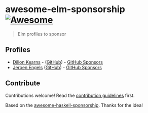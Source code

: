 # awesome-elm-sponsorship [![Awesome](https://awesome.re/badge.svg)](https://awesome.re)

> Elm profiles to sponsor


## Profiles

* [Dillon Kearns](https://incrementalelm.com) - ([GitHub](https://github.com/dillonkearns)) - [GitHub Sponsors](https://github.com/sponsors/dillonkearns)
* [Jeroen Engels](https://jfmengels.net/) ([GitHub](https://github.com/jfmengels/)) - [GitHub Sponsors](https://github.com/sponsors/jfmengels)


## Contribute

Contributions welcome! Read the [contribution guidelines](contributing.md) first.

Based on the [awesome-haskell-sponsorship](https://github.com/kowainik/awesome-haskell-sponsorship). Thanks for the idea!
